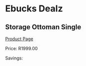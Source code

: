 
# Ebucks Dealz
## Storage Ottoman Single
[Product Page](https://www.ebucks.com/web/shop/productSelected.do?prodId=1129498335&catId=714962196)

Price: R1999.00

Savings: 


	
